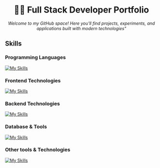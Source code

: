 <!--**Steff-Locaa/Steff-Locaa** is a ✨ _special_ ✨ repository because its `README.md` (this file) appears on your GitHub profile-->
<!-- LOGO E TITOLO -->

<h1 align="center">👨‍💻 Full Stack Developer Portfolio</h1>

<p align="center">
  <i>Welcome to my GitHub space! Here you'll find projects, experiments, and applications built with modern technologies"</i>
</p>

<!-- BADGE -->

## Skills

### Programming Languages
[![My Skills](https://skillicons.dev/icons?i=c,cpp,cs,py,java,kotlin,bash,powershell,r)](https://skillicons.dev)

### Frontend Technologies
[![My Skills](https://skillicons.dev/icons?i=react,angular,nextjs,js,ts,html,css)](https://skillicons.dev)

### Backend Technologies
[![My Skills](https://skillicons.dev/icons?i=docker,spring,nodejs)](https://skillicons.dev)

### Database & Tools
[![My Skills](https://skillicons.dev/icons?i=mongodb,mysql,postgres,sqlite)](https://skillicons.dev)

### Other tools & Technologies
[![My Skills](https://skillicons.dev/icons?i=git,github,grafana,androidstudio,eclipse,vscode)](https://skillicons.dev)

